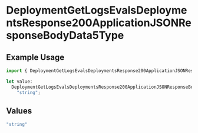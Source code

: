 # DeploymentGetLogsEvalsDeploymentsResponse200ApplicationJSONResponseBodyData5Type

## Example Usage

```typescript
import { DeploymentGetLogsEvalsDeploymentsResponse200ApplicationJSONResponseBodyData5Type } from "@orq-ai/node/models/operations";

let value:
  DeploymentGetLogsEvalsDeploymentsResponse200ApplicationJSONResponseBodyData5Type =
    "string";
```

## Values

```typescript
"string"
```